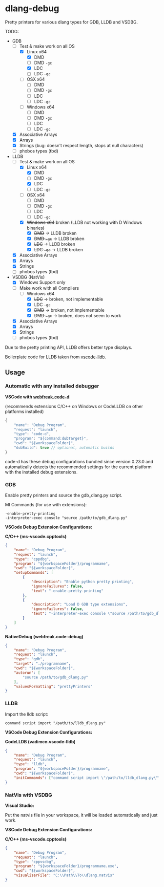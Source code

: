 # dlang-debug

Pretty printers for various dlang types for GDB, LLDB and VSDBG.

TODO:
- GDB
  - [ ] Test & make work on all OS
    - [x] Linux x64
    	- [x] DMD
    	- [ ] DMD `-gc`
    	- [x] LDC
    	- [ ] LDC `-gc`
    - [ ] OSX x64
    	- [ ] DMD
    	- [ ] DMD `-gc`
    	- [ ] LDC
    	- [ ] LDC `-gc`
    - [ ] Windows x64
    	- [ ] DMD
    	- [ ] DMD `-gc`
    	- [ ] LDC
    	- [ ] LDC `-gc`
  - [x] Associative Arrays
  - [x] Arrays
  - [x] Strings (bug: doesn't respect length, stops at null characters)
  - [ ] phobos types (tbd)
- LLDB
  - [ ] Test & make work on all OS
    - [x] Linux x64
    	- [x] DMD
    	- [ ] DMD `-gc`
    	- [x] LDC
    	- [ ] LDC `-gc`
    - [ ] OSX x64
    	- [ ] DMD
    	- [ ] DMD `-gc`
    	- [ ] LDC
    	- [ ] LDC `-gc`
    - [x] ~~Windows x64~~ broken (LLDB not working with D Windows binaries)
    	- [x] ~~DMD~~ -> LLDB broken
    	- [x] ~~DMD `-gc`~~ -> LLDB broken
    	- [x] ~~LDC~~ -> LLDB broken
    	- [x] ~~LDC `-gc`~~ -> LLDB broken
  - [x] Associative Arrays
  - [x] Arrays
  - [x] Strings
  - [ ] phobos types (tbd)
- VSDBG (NatVis)
  - [x] Windows Support only
  - [ ] Make work with all Compilers
    - [ ] Windows x64
      - [x] ~~LDC~~ -> broken, not implementable
      - [x] LDC `-gc`
      - [x] ~~DMD~~ -> broken, not implementable
      - [x] ~~DMD `-gc`~~ -> broken, does not seem to work
  - [x] Associative Arrays
  - [x] Arrays
  - [x] Strings
  - [ ] phobos types (tbd)

Due to the pretty printing API, LLDB offers better type displays.

Boilerplate code for LLDB taken from [vscode-lldb](https://github.com/vadimcn/vscode-lldb).

## Usage

### Automatic with any installed debugger

**VSCode with [webfreak.code-d](https://marketplace.visualstudio.com/items?itemName=webfreak.code-d)**

(recommends extensions C/C++ on Windows or CodeLLDB on other platforms installed)

```js
{
	"name": "Debug Program",
	"request": "launch",
	"type": "code-d",
	"program": "${command:dubTarget}",
	"cwd": "${workspaceFolder}",
	"dubBuild": true // optional, automatic builds
}
```

code-d has these debug configurations bundled since version 0.23.0 and automatically detects the recommended settings for the current platform with the installed debug extensions.

### GDB

Enable pretty printers and source the gdb_dlang.py script.

MI Commands (for use with extensions):

```
-enable-pretty-printing
-interpreter-exec console "source /path/to/gdb_dlang.py"
```

**VSCode Debug Extension Configurations:**

**C/C++ (ms-vscode.cpptools)**

```json
{
	"name": "Debug Program",
	"request": "launch",
	"type": "cppdbg",
	"program": "${workspaceFolder}/programname",
	"cwd": "${workspaceFolder}",
	"setupCommands": [
		{
			"description": "Enable python pretty printing",
			"ignoreFailures": false,
			"text": "-enable-pretty-printing"
		},
		{
			"description": "Load D GDB type extensions",
			"ignoreFailures": false,
			"text": "-interpreter-exec console \"source /path/to/gdb_dlang.py\""
		}
	]
}
```

**NativeDebug (webfreak.code-debug)**

```json
{
	"name": "Debug Program",
	"request": "launch",
	"type": "gdb",
	"target": "./programname",
	"cwd": "${workspaceFolder}",
	"autorun": [
		"source /path/to/gdb_dlang.py"
	],
	"valuesFormatting": "prettyPrinters"
}
```

### LLDB

Import the lldb script:

```
command script import "/path/to/lldb_dlang.py"
```

**VSCode Debug Extension Configurations:**

**CodeLLDB (vadimcn.vscode-lldb)**

```json
{
	"name": "Debug Program",
	"request": "launch",
	"type": "lldb",
	"program": "${workspaceFolder}/programname",
	"cwd": "${workspaceFolder}",
	"initCommands": ["command script import \"/path/to/lldb_dlang.py\""]
}
```

### NatVis with VSDBG

**Visual Studio:**

Put the natvis file in your workspace, it will be loaded automatically and just work.

**VSCode Debug Extension Configurations:**

**C/C++ (ms-vscode.cpptools)**

```json
{
	"name": "Debug Program",
	"request": "launch",
	"type": "cppvsdbg",
	"program": "${workspaceFolder}/programname.exe",
	"cwd": "${workspaceFolder}",
	"visualizerFile": "C:\\Path\\To\\dlang.natvis"
}
```
